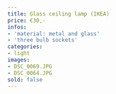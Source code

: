 ```yaml
---
title: Glass ceiling lamp (IKEA)
price: €30,-
infos:
- 'material: metal and glass'
- 'three bulb sockets'
categories:
- light
images:
- DSC_0069.JPG
- DSC_0064.JPG
sold: false
---
```

